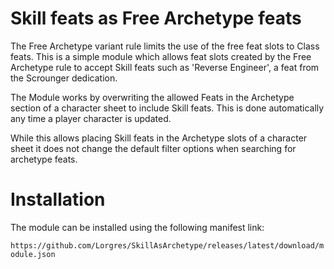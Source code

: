 # Skill feats as Free Archetype feats

The Free Archetype variant rule limits the use of the free feat slots to Class feats.
This is a simple module which allows feat slots created by the Free Archetype rule to accept Skill feats such as 'Reverse Engineer', a feat from the Scrounger dedication.

The Module works by overwriting the allowed Feats in the Archetype section of a character sheet to include Skill feats.
This is done automatically any time a player character is updated.

While this allows placing Skill feats in the Archetype slots of a character sheet it does not change the default filter options when searching for archetype feats.


# Installation

The module can be installed using the following manifest link:

`https://github.com/Lorgres/SkillAsArchetype/releases/latest/download/module.json`